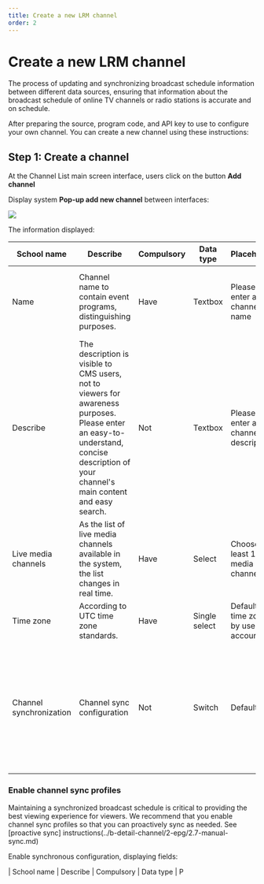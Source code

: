 ```yaml
---
title: Create a new LRM channel
order: 2
---
```


# Create a new LRM channel

The process of updating and synchronizing broadcast schedule information between different data sources, ensuring that information about the broadcast schedule of online TV channels or radio stations is accurate and on schedule.

After preparing the source, program code, and API key to use to configure your own channel. You can create a new channel using these instructions:

## Step 1: Create a channel

At the Channel List main screen interface, users click on the button **Add channel**

Display system **Pop-up add new channel** between interfaces:

![](/images/lrm/pop-up/create-channel.png)

The information displayed:

| School name             | Describe                                                                                                                                                                                | Compulsory | Data type     | Placeholder                          | Rule                                                                                                                                    |
| ----------------------- | --------------------------------------------------------------------------------------------------------------------------------------------------------------------------------------- | ---------- | ------------- | ------------------------------------ | --------------------------------------------------------------------------------------------------------------------------------------- |
| Name                    | Channel name to contain event programs, distinguishing purposes.                                                                                                                        | Have       | Textbox       | Please enter a channel name          | Allows entering valid characters: A-Z, a-z, 0-9 and "-", "_"                                                       |
| Describe                | The description is visible to CMS users, not to viewers for awareness purposes. Please enter an easy-to-understand, concise description of your channel's main content and easy search. | Not        | Textbox       | Please enter a channel description   | Support all languages, characters, numbers, spaces, spaces and all special characters.                                                  |
| Live media channels     | As the list of live media channels available in the system, the list changes in real time.                                                                                              | Have       | Select        | Choose at least 1 live media channel | Allows selecting all channels in the system                                                                                             |
| Time zone               | According to UTC time zone standards.                                                                                                                                                   | Have       | Single select | Default: time zone by user account   | According to regulatory standards.                                                                                                      |
| Channel synchronization | Channel sync configuration                                                                                                                                                              | Not        | Switch        | Default: On                          | **Enable**: displays the groups below respectively <br />**Disable:** disable buttons and related information after creating a channel. |

### Enable channel sync profiles

Maintaining a synchronized broadcast schedule is critical to providing the best viewing experience for viewers. We recommend that you enable channel sync profiles so that you can proactively sync as needed.
See [proactive sync] instructions(../b-detail-channel/2-epg/2.7-manual-sync.md)

Enable synchronous configuration, displaying fields:

| School name | Describe                                          | Compulsory | Data type | P

